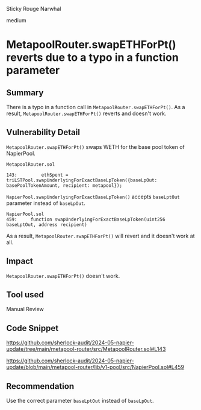 Sticky Rouge Narwhal

medium

# MetapoolRouter.swapETHForPt() reverts due to a typo in a function parameter

## Summary
There is a typo in a function call in `MetapoolRouter.swapETHForPt()`. As a result, `MetapoolRouter.swapETHForPt()` reverts and doesn't work.

## Vulnerability Detail
`MetapoolRouter.swapETHForPt()` swaps WETH for the base pool token of NapierPool.

```solidity
MetapoolRouter.sol

143:         ethSpent = triLSTPool.swapUnderlyingForExactBaseLpToken({baseLpOut: basePoolTokenAmount, recipient: metapool});

```

`NapierPool.swapUnderlyingForExactBaseLpToken()` accepts `baseLptOut` parameter instead of `baseLpOut`.
```solidity
NapierPool.sol
459:     function swapUnderlyingForExactBaseLpToken(uint256 baseLptOut, address recipient)

```

As a result, `MetapoolRouter.swapETHForPt()` will revert and it doesn't work at all.


## Impact
`MetapoolRouter.swapETHForPt()` doesn't work.

## Tool used

Manual Review

## Code Snippet
https://github.com/sherlock-audit/2024-05-napier-update/tree/main/metapool-router/src/MetapoolRouter.sol#L143

https://github.com/sherlock-audit/2024-05-napier-update/blob/main/metapool-router/lib/v1-pool/src/NapierPool.sol#L459

## Recommendation
Use the correct parameter `baseLptOut` instead of `baseLpOut`.